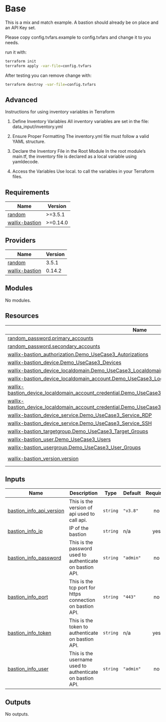 # Base

This is a mix and match example. A bastion should already be on place and an API Key set.

Please copy config.tvfars.example to config.tvfars and change it to you needs.

run it with:

```bash
terraform init
terraform apply -var-file=config.tvfars

```

After testing you can remove change with:

```bash
terraform destroy -var-file=config.tvfars
```


## Advanced

Instructions for using inventory variables in Terraform

1.	Define Inventory Variables
All inventory variables are set in the file: data_input/inventory.yml

2. Ensure Proper Formatting
The inventory.yml file must follow a valid YAML structure.

3. Declare the Inventory File in the Root Module
In the root module’s main.tf, the inventory file is declared as a local variable using yamldecode.

4. Access the Variables
Use local.<key> to call the variables in your Terraform files.


<!-- BEGIN_TF_DOCS -->
## Requirements

| Name | Version |
|------|---------|
| <a name="requirement_random"></a> [random](#requirement\_random) | >=3.5.1 |
| <a name="requirement_wallix-bastion"></a> [wallix-bastion](#requirement\_wallix-bastion) | >=0.14.0 |

## Providers

| Name | Version |
|------|---------|
| <a name="provider_random"></a> [random](#provider\_random) | 3.5.1 |
| <a name="provider_wallix-bastion"></a> [wallix-bastion](#provider\_wallix-bastion) | 0.14.2 |

## Modules

No modules.

## Resources

| Name | Type |
|------|------|
| [random_password.primary_accounts](https://registry.terraform.io/providers/hashicorp/random/latest/docs/resources/password) | resource |
| [random_password.secondary_accounts](https://registry.terraform.io/providers/hashicorp/random/latest/docs/resources/password) | resource |
| [wallix-bastion_authorization.Demo_UseCase3_Autorizations](https://registry.terraform.io/providers/wallix/wallix-bastion/latest/docs/resources/authorization) | resource |
| [wallix-bastion_device.Demo_UseCase3_Devices](https://registry.terraform.io/providers/wallix/wallix-bastion/latest/docs/resources/device) | resource |
| [wallix-bastion_device_localdomain.Demo_UseCase3_Localdomain](https://registry.terraform.io/providers/wallix/wallix-bastion/latest/docs/resources/device_localdomain) | resource |
| [wallix-bastion_device_localdomain_account.Demo_UseCase3_Localdomain_Accounts](https://registry.terraform.io/providers/wallix/wallix-bastion/latest/docs/resources/device_localdomain_account) | resource |
| [wallix-bastion_device_localdomain_account_credential.Demo_UseCase3_LocalDomain_Accounts_Credentials_Password](https://registry.terraform.io/providers/wallix/wallix-bastion/latest/docs/resources/device_localdomain_account_credential) | resource |
| [wallix-bastion_device_localdomain_account_credential.Demo_UseCase3_Localdomain_Accounts_Credentials_SSH](https://registry.terraform.io/providers/wallix/wallix-bastion/latest/docs/resources/device_localdomain_account_credential) | resource |
| [wallix-bastion_device_service.Demo_UseCase3_Service_RDP](https://registry.terraform.io/providers/wallix/wallix-bastion/latest/docs/resources/device_service) | resource |
| [wallix-bastion_device_service.Demo_UseCase3_Service_SSH](https://registry.terraform.io/providers/wallix/wallix-bastion/latest/docs/resources/device_service) | resource |
| [wallix-bastion_targetgroup.Demo_UseCase3_Target_Groups](https://registry.terraform.io/providers/wallix/wallix-bastion/latest/docs/resources/targetgroup) | resource |
| [wallix-bastion_user.Demo_UseCase3_Users](https://registry.terraform.io/providers/wallix/wallix-bastion/latest/docs/resources/user) | resource |
| [wallix-bastion_usergroup.Demo_UseCase3_User_Groups](https://registry.terraform.io/providers/wallix/wallix-bastion/latest/docs/resources/usergroup) | resource |
| [wallix-bastion_version.version](https://registry.terraform.io/providers/wallix/wallix-bastion/latest/docs/data-sources/version) | data source |

## Inputs

| Name | Description | Type | Default | Required |
|------|-------------|------|---------|:--------:|
| <a name="input_bastion_info_api_version"></a> [bastion\_info\_api\_version](#input\_bastion\_info\_api\_version) | This is the version of api used to call api. | `string` | `"v3.8"` | no |
| <a name="input_bastion_info_ip"></a> [bastion\_info\_ip](#input\_bastion\_info\_ip) | IP of the bastion | `string` | n/a | yes |
| <a name="input_bastion_info_password"></a> [bastion\_info\_password](#input\_bastion\_info\_password) | This is the password used to authenticate on bastion API. | `string` | `"admin"` | no |
| <a name="input_bastion_info_port"></a> [bastion\_info\_port](#input\_bastion\_info\_port) | This is the tcp port for https connection on bastion API. | `string` | `"443"` | no |
| <a name="input_bastion_info_token"></a> [bastion\_info\_token](#input\_bastion\_info\_token) | This is the token to authenticate on bastion API. | `string` | n/a | yes |
| <a name="input_bastion_info_user"></a> [bastion\_info\_user](#input\_bastion\_info\_user) | This is the username used to authenticate on bastion API. | `string` | `"admin"` | no |

## Outputs

No outputs.
<!-- END_TF_DOCS -->